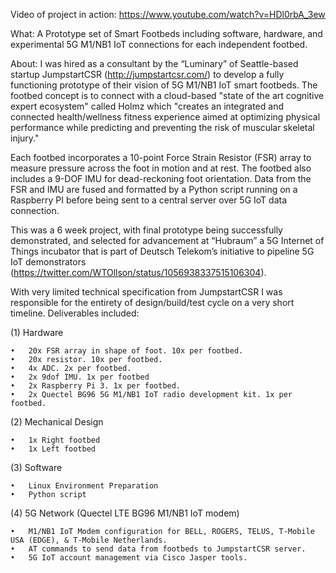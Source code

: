 Video of project in action: https://www.youtube.com/watch?v=HDl0rbA_3ew

What:
A Prototype set of Smart Footbeds including software, hardware, and experimental 5G M1/NB1 IoT connections for each independent footbed.

About:
I was hired as a consultant by the “Luminary” of Seattle-based startup JumpstartCSR (http://jumpstartcsr.com/) to develop a fully functioning prototype of their vision of 5G M1/NB1 IoT smart footbeds. The footbed concept is to connect with a cloud-based "state of the art cognitive expert ecosystem" called Holmz which "creates an integrated and connected health/wellness fitness experience aimed at optimizing physical performance while predicting and preventing the risk of muscular skeletal injury."

Each footbed incorporates a 10-point Force Strain Resistor (FSR) array to measure pressure across the foot in motion and at rest. The footbed also includes a 9-DOF IMU for dead-reckoning foot orientation. Data from the FSR and IMU are fused and formatted by a Python script running on a Raspberry PI before being sent to a central server over 5G IoT data connection.

This was a 6 week project, with final prototype being successfully demonstrated, and selected for advancement at “Hubraum” a 5G Internet of Things incubator that is part of Deutsch Telekom’s initiative to pipeline 5G IoT demonstrators (https://twitter.com/WTOllson/status/1056938337515106304).

With very limited technical specification from JumpstartCSR I was responsible for the entirety of design/build/test cycle on a very short timeline. Deliverables included:

(1) Hardware

	•	20x FSR array in shape of foot. 10x per footbed.
	•	20x resistor. 10x per footbed.
	•	4x ADC. 2x per footbed.
	•	2x 9dof IMU. 1x per footbed
	•	2x Raspberry Pi 3. 1x per footbed.
	•	2x Quectel BG96 5G M1/NB1 IoT radio development kit. 1x per footbed.

(2) Mechanical Design

	•	1x Right footbed
	•	1x Left footbed

(3) Software

	•	Linux Environment Preparation
	•	Python script

(4) 5G Network (Quectel LTE BG96 M1/NB1 IoT modem)

	•	M1/NB1 IoT Modem configuration for BELL, ROGERS, TELUS, T-Mobile USA (EDGE), & T-Mobile Netherlands.
	•	AT commands to send data from footbeds to JumpstartCSR server.
	•	5G IoT account management via Cisco Jasper tools.
